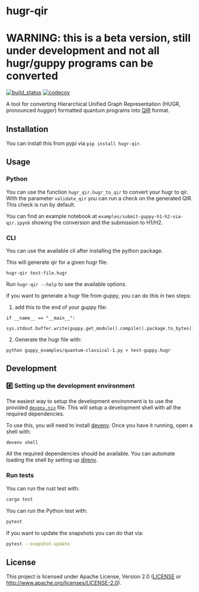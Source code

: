 # hugr-qir

# WARNING: this is a beta version, still under development and not all hugr/guppy programs can be converted

[![build_status][]](https://github.com/CQCL/hugr-qir/actions)
[![codecov][]](https://codecov.io/gh/CQCL/hugr-qir)

A tool for converting Hierarchical Unified Graph Representation (HUGR, pronounced _hugger_) formatted quantum programs into [QIR](https://github.com/qir-alliance/qir-spec) format.


## Installation

You can install this from pypi via `pip install hugr-qir`.

## Usage

### Python

You can use the function `hugr_qir.hugr_to_qir` to convert your hugr to qir. With the parameter `validate_qir` you can run a check on the generated QIR. This check is run by default.

You can find an example notebook at `examples/submit-guppy-h1-h2-via-qir.ipynb` showing the conversion and the submission to H1/H2.

### CLI

You can use the available cli after installing the python package.

This will generate qir for a given hugr file:

```
hugr-qir test-file.hugr
```

Run `hugr-qir --help` to see the available options.

If you want to generate a hugr file from guppy, you can do this in two steps:
1. add this to the end of your guppy file:
```
if __name__ == "__main__":
    sys.stdout.buffer.write(guppy.get_module().compile().package.to_bytes())
```

2. Generate the hugr file with:
```
python guppy_examples/quantum-classical-1.py > test-guppy.hugr
```


## Development

### #️⃣ Setting up the development environment

The easiest way to setup the development environment is to use the provided
[`devenv.nix`](devenv.nix) file. This will setup a development shell with all the
required dependencies.

To use this, you will need to install [devenv](https://devenv.sh/getting-started/).
Once you have it running, open a shell with:

```bash
devenv shell
```

All the required dependencies should be available. You can automate loading the
shell by setting up [direnv](https://devenv.sh/automatic-shell-activation/).

### Run tests

You can run the rust test with:

```bash
cargo test
```

You can run the Python test with:

```bash
pytest
```

If you want to update the snapshots you can do that via:

```bash
pytest --snapshot-update
```

## License

This project is licensed under Apache License, Version 2.0 ([LICENSE][] or http://www.apache.org/licenses/LICENSE-2.0).

[build_status]: https://github.com/CQCL/hugr-qir/actions/workflows/ci-py.yml/badge.svg?branch=main
[codecov]: https://img.shields.io/codecov/c/gh/CQCL/hugr-qir?logo=codecov
[LICENSE]: https://github.com/CQCL/hugr-qir/blob/main/LICENCE
